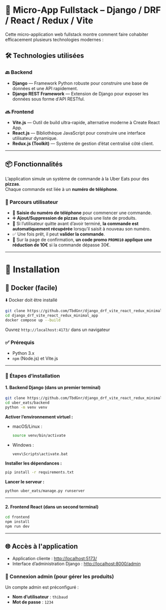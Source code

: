# 🍕 Micro-App Fullstack – Django / DRF / React / Redux / Vite

Cette micro-application web fullstack montre comment faire cohabiter efficacement plusieurs technologies modernes :

## 🛠️ Technologies utilisées

### 🔙 Backend
- **Django** — Framework Python robuste pour construire une base de données et une API rapidement.
- **Django REST Framework** — Extension de Django pour exposer les données sous forme d'API RESTful.

### 🔜 Frontend
- **Vite.js** — Outil de build ultra-rapide, alternative moderne à Create React App.
- **React.js** — Bibliothèque JavaScript pour construire une interface utilisateur dynamique.
- **Redux.js (Toolkit)** — Système de gestion d’état centralisé côté client.

---

## 📦 Fonctionnalités

L’application simule un système de commande à la Uber Eats pour des **pizzas**.  
Chaque commande est liée à un **numéro de téléphone**.

### 🔄 Parcours utilisateur

- 🧾 **Saisie du numéro de téléphone** pour commencer une commande.
- ➕ **Ajout/Suppression de pizzas** depuis une liste de produits.
- 💾 Si l’utilisateur quitte avant d’avoir terminé, **la commande est automatiquement récupérée** lorsqu’il saisit à nouveau son numéro.
- ✅ Une fois prêt, il peut **valider la commande**.
- 🎁 Sur la page de confirmation, **un code promo `PROMO10` applique une réduction de 10€** si la commande dépasse 30€.

---

# 🚀 Installation
## 🐳 Docker (facile)
⬇️ Docker doit être installé

```bash
git clone https://github.com/TbdGnr/django_drf_vite_react_redux_minimal_app
cd django_drf_vite_react_redux_minimal_app
docker compose up --build
```

Ouvrez ```http://localhost:4173/``` dans un navigateur

### ✅ Prérequis
- Python 3.x
- `npm` (Node.js) et Vite.js

---

### 📁 Étapes d’installation


#### 1. Backend Django (dans un premier terminal)

```bash
git clone https://github.com/TbdGnr/django_drf_vite_react_redux_minimal_app
cd uber_eats/backend
python -m venv venv
```

**Activer l’environnement virtuel :**
- macOS/Linux :
  ```bash
  source venv/bin/activate
  ```
- Windows :
  ```bash
  venv\Scripts\activate.bat
  ```

**Installer les dépendances :**
```bash
pip install -r requirements.txt
```

**Lancer le serveur :**
```bash
python uber_eats/manage.py runserver
```

---

#### 2. Frontend React (dans un second terminal)

```bash
cd frontend
npm install
npm run dev
```

---

## 🌐 Accès à l'application

- Application cliente : [http://localhost:5173/](http://localhost:5173/)
- Interface d’administration Django : [http://localhost:8000/admin](http://localhost:8000/admin)

### 👤 Connexion admin (pour gérer les produits)

Un compte admin est préconfiguré :

- **Nom d’utilisateur** : `thibaud`  
- **Mot de passe** : `1234`
